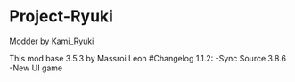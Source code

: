 # Project-Ryuki
Modder by Kami_Ryuki


This mod base 3.5.3 by Massroi Leon
#Changelog 1.1.2:
-Sync Source 3.8.6
-New UI game
